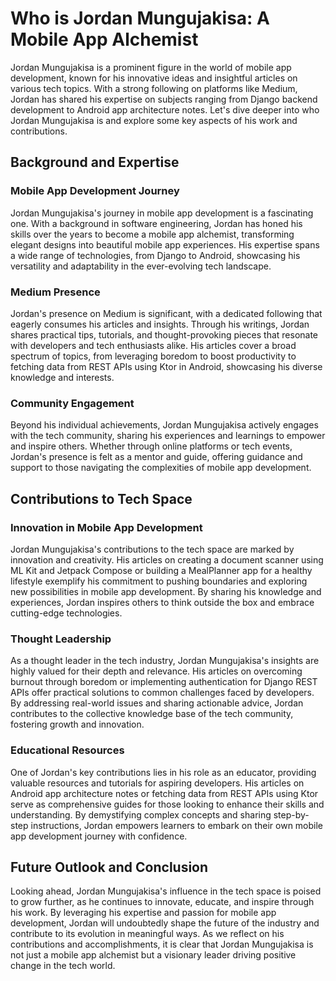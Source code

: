 # Who is Jordan Mungujakisa: A Mobile App Alchemist

Jordan Mungujakisa is a prominent figure in the world of mobile app development, known for his innovative ideas and insightful articles on various tech topics. With a strong following on platforms like Medium, Jordan has shared his expertise on subjects ranging from Django backend development to Android app architecture notes. Let's dive deeper into who Jordan Mungujakisa is and explore some key aspects of his work and contributions.

## Background and Expertise

### Mobile App Development Journey
Jordan Mungujakisa's journey in mobile app development is a fascinating one. With a background in software engineering, Jordan has honed his skills over the years to become a mobile app alchemist, transforming elegant designs into beautiful mobile app experiences. His expertise spans a wide range of technologies, from Django to Android, showcasing his versatility and adaptability in the ever-evolving tech landscape.

### Medium Presence
Jordan's presence on Medium is significant, with a dedicated following that eagerly consumes his articles and insights. Through his writings, Jordan shares practical tips, tutorials, and thought-provoking pieces that resonate with developers and tech enthusiasts alike. His articles cover a broad spectrum of topics, from leveraging boredom to boost productivity to fetching data from REST APIs using Ktor in Android, showcasing his diverse knowledge and interests.

### Community Engagement
Beyond his individual achievements, Jordan Mungujakisa actively engages with the tech community, sharing his experiences and learnings to empower and inspire others. Whether through online platforms or tech events, Jordan's presence is felt as a mentor and guide, offering guidance and support to those navigating the complexities of mobile app development.

## Contributions to Tech Space

### Innovation in Mobile App Development
Jordan Mungujakisa's contributions to the tech space are marked by innovation and creativity. His articles on creating a document scanner using ML Kit and Jetpack Compose or building a MealPlanner app for a healthy lifestyle exemplify his commitment to pushing boundaries and exploring new possibilities in mobile app development. By sharing his knowledge and experiences, Jordan inspires others to think outside the box and embrace cutting-edge technologies.

### Thought Leadership
As a thought leader in the tech industry, Jordan Mungujakisa's insights are highly valued for their depth and relevance. His articles on overcoming burnout through boredom or implementing authentication for Django REST APIs offer practical solutions to common challenges faced by developers. By addressing real-world issues and sharing actionable advice, Jordan contributes to the collective knowledge base of the tech community, fostering growth and innovation.

### Educational Resources
One of Jordan's key contributions lies in his role as an educator, providing valuable resources and tutorials for aspiring developers. His articles on Android app architecture notes or fetching data from REST APIs using Ktor serve as comprehensive guides for those looking to enhance their skills and understanding. By demystifying complex concepts and sharing step-by-step instructions, Jordan empowers learners to embark on their own mobile app development journey with confidence.

## Future Outlook and Conclusion

Looking ahead, Jordan Mungujakisa's influence in the tech space is poised to grow further, as he continues to innovate, educate, and inspire through his work. By leveraging his expertise and passion for mobile app development, Jordan will undoubtedly shape the future of the industry and contribute to its evolution in meaningful ways. As we reflect on his contributions and accomplishments, it is clear that Jordan Mungujakisa is not just a mobile app alchemist but a visionary leader driving positive change in the tech world.